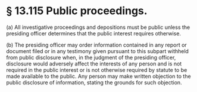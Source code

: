 # § 13.115   Public proceedings.

(a) All investigative proceedings and depositions must be public unless the presiding officer determines that the public interest requires otherwise.


(b) The presiding officer may order information contained in any report or document filed or in any testimony given pursuant to this subpart withheld from public disclosure when, in the judgment of the presiding officer, disclosure would adversely affect the interests of any person and is not required in the public interest or is not otherwise required by statute to be made available to the public. Any person may make written objection to the public disclosure of information, stating the grounds for such objection.




